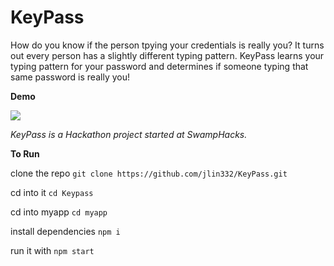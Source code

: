 # KeyPass

How do you know if the person tpying your credentials is really you? It turns out every person has a slightly different typing pattern. KeyPass learns your typing pattern for your password and determines if someone typing that same password is really you!

**Demo**

![](KPDemo.gif)


*KeyPass is a Hackathon project started at SwampHacks.*



**To Run**


clone the repo
```git clone https://github.com/jlin332/KeyPass.git```


cd into it
```cd Keypass```


cd into myapp
```cd myapp```


install dependencies
```npm i```

run it with
```npm start```

